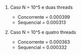 1. Caso N = 10^5 e duas threads
	* Concorrente =  0.000399
	* Sequencial = 0.000313

2. Caso N = 10^5 e quatro threads
	* Concorrente =  0.000363
	* Sequencial = 0.000332
